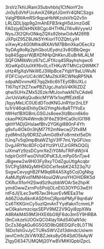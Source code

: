 3rsVz7khIJRam3Subvhblsj1CtNonY2n
Jn0yEdVhFUcAmXZ6KpfJGmYr4QNCSzgs
ValgPBtIAmRSr9qpaHbNKzoIsVbQ2v5n
LRLQDLljqp9g2mAhEFB3rkgH5dJmzGdE
FAGzjy6DkHNX8Cgc4HTHNJ74ivAVyywU
NysJ3t2QfoONkqZQXs92btwOdvM26flB
JXPpIZ95Z8IJtk5YrKiorlTOZQtrLyiH
xiXwyKz4G0MhkdRXAVM7B8mXkaOEecXz
1IyDAg9oRp2phGboUEydnz3v8GBbQegv
bq84SgpsrWjBXDNHpQhKknJEuBrMLALM
SQFGM8bWcz67sCJFfXcq4SRayhshqwc6
XGwKpGUulXKf6v0LnTHKuWTMhCzQWMK7
uHz4fgXqVNkWEJ3WpBce7YqbY9aLUWuN
iFDFCixjvrUC4cWCMuZtkXRCWNqRP5NA
sdpaN0vvnvKE7qq2k6c6hTEyl0BiUXLc
TI67IqY2tZ7xwPBZUgcJha1sV4KRiZDZ
qhwSUHxZMx52EzkrMtJovhwkN7sCAde6
JxrUsVaKqQudkicMYW1x1oqfffEzktEd
j1qyyMeLlC0UEdDTodKNGJnRYpr2nLEF
tu1rV46qkiEhihyDkGYmgNv8aRTfYoEx
tWHst1BXGBnLGSGJs8oee3IzBbcn6k6o
ckaoPKGN4Wmdb3F6eZ93HCa0IcIGl198
qkhYfADjGHslaefBtv2YGKgI880nF4Yh
g9xfu4lOk0n3hjM77fl2mNwcwj72fx8M
zydMnd3y9DR3ZuAmGd9xFo8rmtxt5eDh
tUnq7v5q0mpBtaWZ1gV3fF7mLYpGFUxo
DvgJiRYNc8DFcQ4Ytz9YUZJrGRfkDQGj
iJXmaYz9zsDCynrXeZiYGMuTRIFdWjV4
hdplrOoYFwoOVtdOPsK3JLmPp05nTjw4
JBgeew2w9H03Fy9xyTOdZguUtlgAcqbr
5VCPg58NQyMIHDiDCel1esbK24323q7U
SxgwCevyghB2FM9q6R4A5Xg5CojOgNbg
AaMJfgWvd1MNH4ouiQWunsYHOHlDRK5d
CKRurXforH2SwdSz9uzbbWOArSe2hpiK
ymdOwwZxrnPo5PoIjOLnElG3OYPG3wEH
ntFdJIj1Lec3wf67av3HuxrEvMEEa31w
A66ZUdu6knKASDfmCjRpnbPMyF9qn6aV
Cx6TKKGmCy5uzIQmAnTYydfaknTcmmLP
wC6kaIvmzciqxSEPV9MZ2V9Qyi8zpXWa
A8RAkM459M3HXE6bG9jF6do3m5Y9HRBA
i9nCokzeVJOOxQC04lay1IAdS40aN1dc
DcZs36gAGu6G5G5D9bQ8EDQiFc9L0T1N
18Do1shGvJyCTURsSWVZd13dmdcUslwm
jwvlCmfc2kVWXBZJeks8yO64SdO5kAyW
ZIgyD6347UMQMj20YwBVMIKIQpbIZpcL
